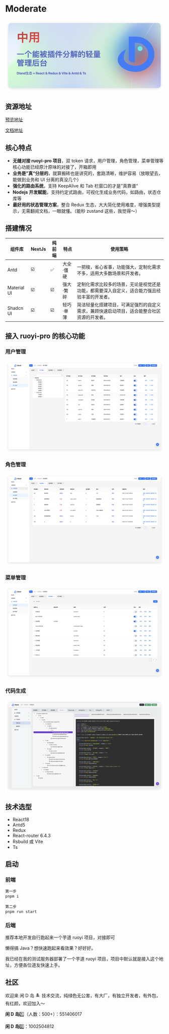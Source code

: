 # Moderate

![图片描述](./_assets/info.png)

## 资源地址

[预览地址](http://111.229.110.163/)

[文档地址](https://dland-team.github.io/moderate-react-admin/)

## 核心特点

-   **无缝对接 ruoyi-pro 项目**，双 token 请求，用户管理，角色管理，菜单管理等核心功能已经原汁原味的对接了，开箱即用
-   **业务是”真“分层的**，就算搬砖也是讲究的，套路清晰，维护容易（放眼望去，能做到业务和 UI 分离的真没几个）
-   **强化的路由系统**，支持 KeepAlive 和 Tab 栏窗口的才是”真靠谱“
-   **Nodejs 开发赋能**，支持约定式路由，可视化生成业务代码，如路由，状态仓库等
-   **最好用的状态管理方案**，整合 Redux 生态，大大简化使用难度，增强类型提示，无需翻阅文档，一眼就懂。（能秒 zustand 这些，我觉得～）

## 搭建情况

| 组件库      | NextJs | 纯前端 | 特点      | 使用策略                                                                                     |
| ----------- | ------ | ------ | --------- | -------------------------------------------------------------------------------------------- |
| Antd        | ☑️     | ✅     | 大全·僵硬 | 一把梭，省心省事，功能强大，定制化需求不多，适用大多数场景和开发者。                         |
| Material UI | ☑️     | ☑️     | 强大·繁碎 | 定制化需求比较多的场景，无论是视觉还是功能，都需要深入自定义，适合能力强且经验丰富的开发者。 |
| Shadcn UI   | ☑️     | ☑️     | 轻巧·单薄 | 简洁轻量化搭建项目，可满足强烈的自定义需求，兼顾快速启动项目，适合能整合社区资源的开发者。   |

## 接入 ruoyi-pro 的核心功能

### 用户管理

![图片描述](./_assets/user.png)

### 角色管理

![图片描述](./_assets/role.png)

### 菜单管理

![图片描述](./_assets/menu.png)

### 代码生成

![图片描述](./_assets/code.png)

## 技术选型

-   React18
-   Antd5
-   Redux
-   React-router 6.4.3
-   Rsbuild 或 Vite
-   Ts

## 启动

### 前端

```shell
第一步
pnpm i

第二步
pnpm run start
```

### 后端

推荐本地开发自行跑起来一个芋道 ruoyi 项目，对接即可

懒得搞 Java？想快速跑起来看效果？好好好。

我已经在我的测试服务器部署了一个芋道 ruoyi 项目，项目中默认就是接入这个地址，方便各位道友快速上手。

## 社区

欢迎来 闲 D 岛 🏝️ 技术交流，纯绿色无公害，有大厂，有独立开发者，有外包，有红颜，欢迎加入～

**闲 D 岛**1️⃣（人数：500+）：551406017

**闲 D 岛**2️⃣：1002504812
